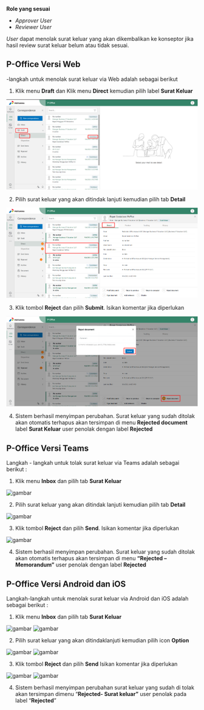 **Role yang sesuai**

- *Approver User*
- *Reviewer User*

*User* dapat menolak surat keluar yang akan dikembalikan ke konseptor jika hasil review surat keluar belum atau tidak sesuai. 

## **P-Office Versi Web**
-langkah untuk menolak surat keluar via Web adalah sebagai berikut

1. Klik menu **Draft** dan Klik menu **Direct**  kemudian pilih label **Surat Keluar**

![gambar](SuratKeluar/SK_Web/02SK44.png)

2. Pilih surat keluar yang akan ditindak lanjuti kemudian pilih tab **Detail**

![gambar](SuratKeluar/SK_Web/02SK45.png)

3. Klik tombol **Reject** dan pilih **Submit**. Isikan komentar jika diperlukan

![gambar](SuratKeluar/SK_Web/02SK46.png)

4. Sistem berhasil menyimpan perubahan. Surat keluar yang sudah ditolak akan otomatis terhapus akan tersimpan di menu **Rejected document** label **Surat Keluar** user penolak dengan label **Rejected**

## **P-Office Versi Teams**

Langkah - langkah untuk tolak surat keluar via Teams adalah sebagai berikut :

1. Klik menu **Inbox** dan pilih tab **Surat Keluar**

![gambar](SuratKeluar/SK_Teams/SK46.png)

2. Pilih surat keluar yang akan ditindak lanjuti kemudian pilih tab **Detail**

![gambar](SuratKeluar/SK_Teams/SK47.png)

3. Klik tombol **Reject** dan pilih **Send**. Isikan komentar jika diperlukan

![gambar](SuratKeluar/SK_Teams/SK48.png)
 
4. Sistem berhasil menyimpan perubahan. Surat keluar yang sudah ditolak akan otomatis terhapus akan tersimpan di menu **“Rejected – Memorandum”** user penolak dengan label **Rejected**

## **P-Office Versi Android dan iOS**

Langkah-langkah untuk menolak surat keluar via Android dan iOS adalah sebagai berikut :

1. Klik menu **Inbox** dan pilih tab **Surat Keluar**

![gambar](SuratKeluar/SK_Android/TolakSK/A01.jpg) ![gambar](SuratKeluar/SK_Android/TolakSK/A02.jpg)

2. Pilih surat keluar yang akan ditindaklanjuti kemudian pilih icon **Option**
   
![gambar](SuratKeluar/SK_Android/TolakSK/A03.jpg) ![gambar](SuratKeluar/SK_Android/TolakSK/A04.jpg)

3. Klik tombol **Reject** dan pilih **Send** Isikan komentar jika diperlukan

![gambar](SuratKeluar/SK_Android/TolakSK/A05.jpg) ![gambar](SuratKeluar/SK_Android/TolakSK/A06.jpg)

4. Sistem berhasil menyimpan perubahan surat keluar yang sudah di tolak akan tersimpan dimenu “**Rejected- Surat keluar”** user penolak pada label “**Rejected**”

